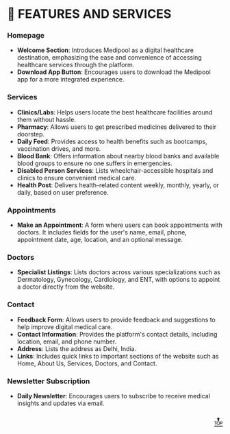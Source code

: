 # 🚀 FEATURES AND SERVICES

### **Homepage**

- **Welcome Section**: Introduces Medipool as a digital healthcare destination, emphasizing the ease and convenience of accessing healthcare services through the platform.
- **Download App Button**: Encourages users to download the Medipool app for a more integrated experience.

### **Services**

- **Clinics/Labs**: Helps users locate the best healthcare facilities around them without hassle.
- **Pharmacy**: Allows users to get prescribed medicines delivered to their doorstep.
- **Daily Feed**: Provides access to health benefits such as bootcamps, vaccination drives, and more.
- **Blood Bank**: Offers information about nearby blood banks and available blood groups to ensure no one suffers in emergencies.
- **Disabled Person Services**: Lists wheelchair-accessible hospitals and clinics to ensure convenient medical care.
- **Health Post**: Delivers health-related content weekly, monthly, yearly, or daily, based on user preference.

### **Appointments**

- **Make an Appointment**: A form where users can book appointments with doctors. It includes fields for the user's name, email, phone, appointment date, age, location, and an optional message.

### **Doctors**

- **Specialist Listings**: Lists doctors across various specializations such as Dermatology, Gynecology, Cardiology, and ENT, with options to appoint a doctor directly from the website.

### **Contact**

- **Feedback Form**: Allows users to provide feedback and suggestions to help improve digital medical care.
- **Contact Information**: Provides the platform's contact details, including location, email, and phone number.
- **Address**: Lists the address as Delhi, India.
- **Links**: Includes quick links to important sections of the website such as Home, About Us, Services, Doctors, and Contact.

### **Newsletter Subscription**

- **Daily Newsletter**: Encourages users to subscribe to receive medical insights and updates via email.


<p align="right"><a href="#top" style="font-size: 29px;">🔝</a></p>